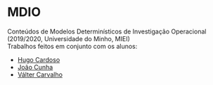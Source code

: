 # MDIO
Conteúdos de Modelos Determinísticos de Investigação Operacional (2019/2020, Universidade do Minho, MIEI) <br/>
Trabalhos feitos em conjunto com os alunos: <br/>
- [Hugo Cardoso](https://github.com/Abjiri) <br/>
- [João Cunha](https://github.com/Jcc20) <br/>
- [Válter Carvalho](https://github.com/wurzy) <br/>
